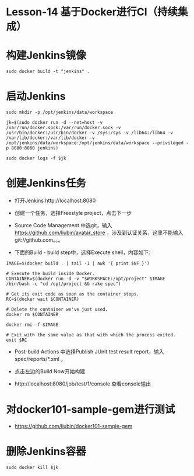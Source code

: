 # Lesson-14 基于Docker进行CI（持续集成）


# 构建Jenkins镜像


```
sudo docker build -t "jenkins" .

```

# 启动Jenkins

```
sudo mkdir -p /opt/jenkins/data/workspace

jk=$(sudo docker run -d --net=host -v /var/run/docker.sock:/var/run/docker.sock -v /usr/bin/docker:/usr/bin/docker -v /sys:/sys -v /lib64:/lib64 -v /var/lib/docker:/var/lib/docker -v /opt/jenkins/data/workspace:/opt/jenkins/data/workspace --privileged -p 8080:8080 jenkins)

sudo docker logs -f $jk
```

# 创建Jenkins任务

- 打开Jenkins http://localhost:8080

- 创建一个任务，选择Freestyle project，点击下一步

- Source Code Management 中选git，输入 https://github.com/liubin/avatar_store ，涉及到认证关系，这里不能输入git://github.com。。。

- 下面的Build - build step中，选择Execute shell，内容如下:

```
IMAGE=$(docker build . | tail -1 | awk '{ print $NF }')

# Execute the build inside Docker.
CONTAINER=$(docker run -d -v "$WORKSPACE:/opt/project" $IMAGE /bin/bash -c "cd /opt/project && rake spec")

# Get its exit code as soon as the container stops.
RC=$(docker wait $CONTAINER)

# Delete the container we've just used.
docker rm $CONTAINER

docker rmi -f $IMAGE

# Exit with the same value as that with which the process exited.
exit $RC

```

- Post-build Actions 中选择Publish JUnit test result report，输入 spec/reports/*.xml 。

- 点击左边的Build Now开始构建

- http://localhost:8080/job/test/1/console 查看console输出

# 对docker101-sample-gem进行测试

- https://github.com/liubin/docker101-sample-gem


# 删除Jenkins容器

```
sudo docker kill $jk
```





